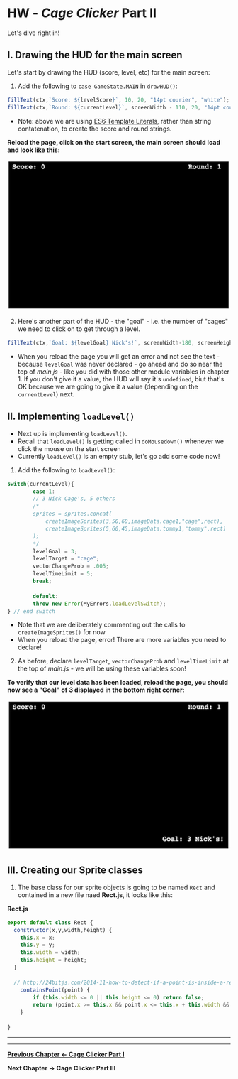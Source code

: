 # HW - *Cage Clicker* Part II

Let's dive right in!

## I. Drawing the HUD for the main screen

Let's start by drawing the HUD (score, level, etc) for the main screen:

1. Add the following to `case GameState.MAIN` in `drawHUD()`:

```js
fillText(ctx,`Score: ${levelScore}`, 10, 20, "14pt courier", "white");
fillText(ctx,`Round: ${currentLevel}`, screenWidth - 110, 20, "14pt courier", "white");
```

- Note: above we are using [ES6 Template Literals](https://developer.mozilla.org/en-US/docs/Web/JavaScript/Reference/Template_literals), rather than string contatenation, to create the score and round strings.

**Reload the page, click on the start screen, the main screen should load and look like this:**

![Screenshot](./_images/HW-cage-5.jpg)


2. Here's another part of the HUD - the "goal" - i.e. the number of "cages" we need to click on to get through a level.

```js
fillText(ctx,`Goal: ${levelGoal} Nick's!`, screenWidth-180, screenHeight-20, "14pt courier", "white");
```

- When you reload the page you will get an error and not see the text - because `levelGoal` was never declared - go ahead and do so near the top of *main.js* - like you did with those other module variables in chapter 1. If you don't give it a value, the HUD will say it's `undefined`, biut that's OK because we are going to give it a value (depending on the `currentLevel`) next.

## II. Implementing `loadLevel()`

- Next up is implementing `loadLevel()`.
- Recall that `loadLevel()` is getting called in `doMousedown()` whenever we click the mouse on the start screen
- Currently  `loadLevel()` is an empty stub, let's go add some code now!

1. Add the following to `loadLevel()`:

```js
switch(currentLevel){
		case 1:
		// 3 Nick Cage's, 5 others
		/*
		sprites = sprites.concat(	
			createImageSprites(3,50,60,imageData.cage1,"cage",rect),
			createImageSprites(5,60,45,imageData.tommy1,"tommy",rect)
		);
		*/
		levelGoal = 3;
		levelTarget = "cage";
		vectorChangeProb = .005;
		levelTimeLimit = 5;
		break;
				
		default:
		throw new Error(MyErrors.loadLevelSwitch);
} // end switch
```
- Note that we are deliberately commenting out the calls to `createImageSprites()` for now
- When you reload the page, error! There are more variables you need to declare!

2. As before, declare `levelTarget`, `vectorChangeProb` and `levelTimeLimit` at the top of *main.js* - we will be using these variables soon!

**To verify that our level data has been loaded, reload the page, you should now see a "Goal" of 3 displayed in the bottom right corner:**

![Screenshot](./_images/HW-cage-6.jpg)


## III. Creating our Sprite classes

1. The base class for our sprite objects is going to be named `Rect` and contained in a new file naed **Rect.js**, it looks like this:

**Rect.js**
```js
export default class Rect {
  constructor(x,y,width,height) {
  	this.x = x;
  	this.y = y;
  	this.width = width;
    this.height = height;
  }
  
  // http://24bitjs.com/2014-11-how-to-detect-if-a-point-is-inside-a-rectangle-in-javascript/
	containsPoint(point) {
		if (this.width <= 0 || this.height <= 0) return false;
		return (point.x >= this.x && point.x <= this.x + this.width && point.y >= this.y && point.y <= this.y + this.height);
	}
  
}
```

<hr><hr>

**[Previous Chapter <- Cage Clicker Part I](HW-cage-clicker-1.md)**

**Next Chapter -> Cage Clicker Part III**
